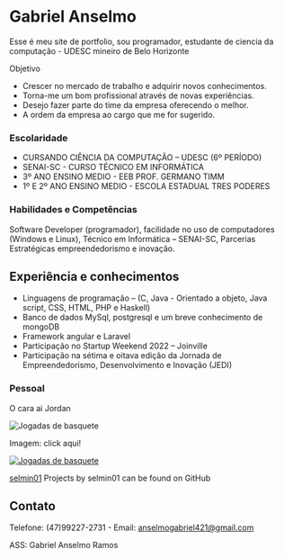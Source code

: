 # Gabriel Anselmo 

Esse é meu site de portfolio, sou programador, estudante de ciencia da computação - UDESC
mineiro de Belo Horizonte 

Objetivo

- Crescer no mercado de trabalho e adquirir novos conhecimentos.
- Torna-me um bom profissional através de novas experiências.
- Desejo fazer parte do time da empresa oferecendo o melhor.
- A ordem da empresa ao cargo que me for sugerido.

### Escolaridade

- CURSANDO CIÊNCIA DA COMPUTAÇÃO – UDESC (6º PERÍODO)
- SENAI-SC - CURSO TÉCNICO EM INFORMÁTICA
- 3º ANO ENSINO MEDIO - EEB PROF. GERMANO TIMM
- 1º E 2º ANO ENSINO MEDIO - ESCOLA ESTADUAL TRES PODERES

### Habilidades e Competências

Software Developer (programador), facilidade no uso de computadores (Windows e Linux), Técnico em Informática – SENAI-SC, Parcerias Estratégicas empreendedorismo e inovação.

## Experiência e conhecimentos

- Linguagens de programação – (C, Java - Orientado a objeto, Java script, CSS, HTML, PHP e Haskell)
- Banco de dados MySql, postgresql e um breve conhecimento de mongoDB
- Framework angular e Laravel
- Participação no Startup Weekend 2022 – Joinville
- Participação na sétima e oitava edição da Jornada de Empreendedorismo, Desenvolvimento e Inovação (JEDI)

### Pessoal



O cara ai Jordan

![Jogadas de basquete](https://media1.giphy.com/media/3oEjHHMtBYjU3MP5yE/200.webp?cid=ecf05e473gwk4abi0rtpgvhedfkq5k5blw9vlr43mpa92vhu&rid=200.webp&ct=g)

Imagem: click aqui!

[![Jogadas de basquete](https://media1.giphy.com/media/3oEjHHMtBYjU3MP5yE/200.webp?cid=ecf05e473gwk4abi0rtpgvhedfkq5k5blw9vlr43mpa92vhu&rid=200.webp&ct=g)](https://giphy.com/search/jordan)

[selmin01](https://github.com/selmin01)
Projects by selmin01 can be found on GitHub

## Contato

Telefone: (47)99227-2731 - Email: anselmogabriel421@gmail.com

ASS: Gabriel Anselmo Ramos

